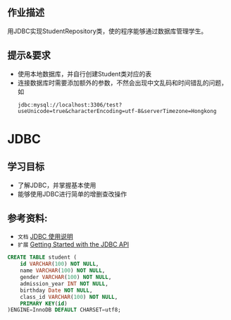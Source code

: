 ## 作业描述

用JDBC实现StudentRepository类，使的程序能够通过数据库管理学生。

## 提示&要求

- 使用本地数据库，并自行创建Student类对应的表
- 连接数据库时需要添加额外的参数，不然会出现中文乱码和时间错乱的问题，如
    ```
    jdbc:mysql://localhost:3306/test?useUnicode=true&characterEncoding=utf-8&serverTimezone=Hongkong
    ```
# JDBC

## 学习目标
- 了解JDBC，并掌握基本使用
- 能够使用JDBC进行简单的增删查改操作

## 参考资料:
- `文档` [JDBC 使用说明](https://www.runoob.com/w3cnote/jdbc-use-guide.html)
- `扩展` [Getting Started with the JDBC API](https://download.oracle.com/otn_hosted_doc/jdeveloper/904preview/jdk14doc/docs/guide/jdbc/getstart/GettingStartedTOC.fm.html)

```sql
CREATE TABLE student (
    id VARCHAR(100) NOT NULL,
    name VARCHAR(100) NOT NULL,
    gender VARCHAR(100) NOT NULL,
    admission_year INT NOT NULL,
    birthday Date NOT NULL,
    class_id VARCHAR(100) NOT NULL,
    PRIMARY KEY(id)
)ENGINE=InnoDB DEFAULT CHARSET=utf8;
```


